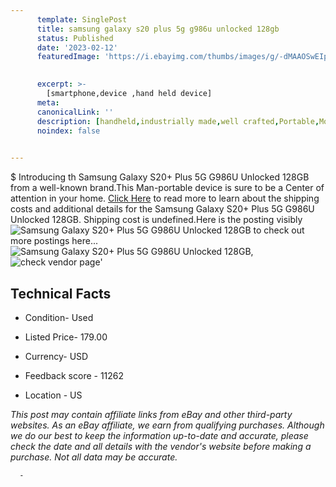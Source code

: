 ```yaml
---
      template: SinglePost
      title: samsung galaxy s20 plus 5g g986u unlocked 128gb
      status: Published
      date: '2023-02-12'
      featuredImage: 'https://i.ebayimg.com/thumbs/images/g/-dMAAOSwEIpjPWyW/s-l225.jpg'
       

      excerpt: >-
        [smartphone,device ,hand held device]
      meta:
      canonicalLink: ''
      description: [handheld,industrially made,well crafted,Portable,Mobile,Compact,Convenient,Lightweight,Maneuverable,Man-portable,Miniature,Carriable,Hand-held,Light,Holdable,Transportable,Mobile device,Pocket-sized,On-the-go,Wireless,Cordless,Compact size,Convenient size, smartphone,device ,hand held device]
      noindex: false
      

---
```

$
      Introducing th Samsung Galaxy S20+ Plus 5G G986U Unlocked 128GB from a well-known brand.This Man-portable device  is sure to be a Center of attention  in your home. [Click Here](https://www.ebay.com/itm/334582858558?hash=item4de6b1433e%3Ag%3A-dMAAOSwEIpjPWyW&amdata=enc%3AAQAHAAAA4Gm4GtFJ3wr5HbfM6ZsZXvgVs4PeJNNqf7R3PxMFO3g8dmrUzCxTKZ0eT3qgGsrN%2BdTYJQ4Ekv7wyCpixH%2FN34gSsnwLOx6LFJP5l4EyouMfTdJ3hljyEUTpEOx7x6sncy0qxadyakRbmlvT%2F%2FGZXVfINu1Mvy%2FXB3Y0MFVlJslM2XNi%2Ba600bKUadqcdqtIubk9cSf2yvs7woeIk%2FES0FxrYNzXVpOLeUSVmn%2FF0CTDwTdWxMl%2FqIBIng5i%2F29jzYcqEsBVi9X0MPRdZ4l0PxRTFNqJR9j4REdjcwuEEs07&mkevt=1&mkcid=1&mkrid=711-53200-19255-0&campid=%253CePNCampaignId%253E&customid=%253CreferenceId%253E&toolid=10049) to read more to learn about the shipping costs and additional details for the Samsung Galaxy S20+ Plus 5G G986U Unlocked 128GB. Shipping cost is undefined.Here is the posting visibly ![Samsung Galaxy S20+ Plus 5G G986U Unlocked 128GB](https://i.ebayimg.com/thumbs/images/g/-dMAAOSwEIpjPWyW/s-l225.jpg) to check out more postings here... ![Samsung Galaxy S20+ Plus 5G G986U Unlocked 128GB](https://i.ebayimg.com/images/g/-dMAAOSwEIpjPWyW/s-l1200.jpg), ![check vendor page](https://origin-galleryplus.ebayimg.com/ws/web/334582858558_2_0_1/225x225.jpg,https://origin-galleryplus.ebayimg.com/ws/web/334582858558_3_0_1/225x225.jpg,https://origin-galleryplus.ebayimg.com/ws/web/334582858558_4_0_1/225x225.jpg,https://origin-galleryplus.ebayimg.com/ws/web/334582858558_5_0_1/225x225.jpg,https://origin-galleryplus.ebayimg.com/ws/web/334582858558_6_0_1/225x225.jpg,https://origin-galleryplus.ebayimg.com/ws/web/334582858558_7_0_1/225x225.jpg,https://origin-galleryplus.ebayimg.com/ws/web/334582858558_8_0_1/225x225.jpg,https://origin-galleryplus.ebayimg.com/ws/web/334582858558_9_0_1/225x225.jpg)'

      

 ## Technical Facts 



     
      

 - Condition- Used 


      

 - Listed Price- 179.00 


      

 - Currency- USD 


      

 - Feedback score - 11262 


      

 - Location - US 


      
      

 *_This post may contain affiliate links from eBay and other third-party websites. As an eBay affiliate, we earn from qualifying purchases. Although we do our best to keep the information up-to-date and accurate, please check the date and all details with the vendor's website before making a purchase. Not all data may be accurate._*




      -
